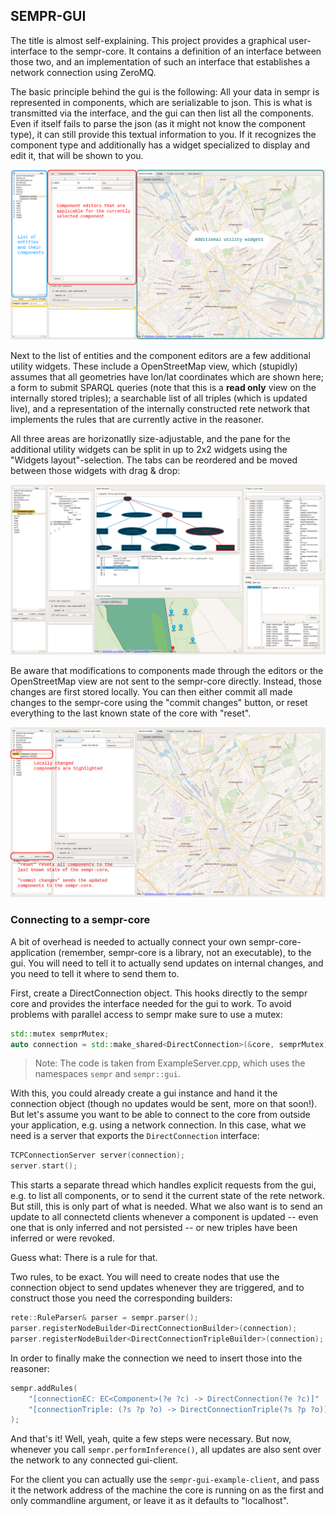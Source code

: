 ## SEMPR-GUI
The title is almost self-explaining. This project provides a graphical user-interface to the sempr-core. It contains a definition of an interface between those two, and an implementation of such an interface that establishes a network connection using ZeroMQ. 

The basic principle behind the gui is the following: All your data in sempr is represented in components, which are serializable to json. This is what is transmitted via the interface, and the gui can then list all the components. Even if itself fails to parse the json (as it might not know the component type), it can still provide this textual information to you. If it recognizes the component type and additionally has a widget specialized to display and edit it, that will be shown to you. 

![](img/gui-1.png)

Next to the list of entities and the component editors are a few additional utility widgets. These include a OpenStreetMap view, which (stupidly) assumes that all geometries have lon/lat coordinates which are shown here; a form to submit SPARQL queries (note that this is a **read only** view on the internally stored triples); a searchable list of all triples (which is updated live), and a representation of the internally constructed rete network that implements the rules that are currently active in the reasoner.

All three areas are horizonatlly size-adjustable, and the pane for the additional utility widgets can be split in up to 2x2 widgets using the "Widgets layout"-selection. The tabs can be reordered and be moved between those widgets with drag & drop:

![](img/gui-4.png)

Be aware that modifications to components made through the editors or the OpenStreetMap view are not sent to the sempr-core directly. Instead, those changes are first stored locally. You can then either commit all made changes to the sempr-core using the "commit changes" button, or reset everything to the last known state of the core with "reset".

![](img/gui-2.png)


### Connecting to a sempr-core

A bit of overhead is needed to actually connect your own sempr-core-application (remember, sempr-core is a library, not an executable), to the gui. You will need to tell it to actually send updates on internal changes, and you need to tell it where to send them to.

First, create a DirectConnection object. This hooks directly to the sempr core and provides the interface needed for the gui to work. To avoid problems with parallel access to sempr make sure to use a mutex:

```c++
std::mutex semprMutex;
auto connection = std::make_shared<DirectConnection>(&core, semprMutex);
```

> Note: The code is taken from ExampleServer.cpp, which uses the namespaces `sempr` and `sempr::gui`.

With this, you could already create a gui instance and hand it the connection object (though no updates would be sent, more on that soon!). But let's assume you want to be able to connect to the core from outside your application, e.g. using a network connection. In this case, what we need is a server that exports the `DirectConnection` interface:

```c++
TCPConnectionServer server(connection);
server.start();
```
This starts a separate thread which handles explicit requests from the gui, e.g. to list all components, or to send it the current state of the rete network. But still, this is only part of what is needed. What we also want is to send an update to all connectetd clients whenever a component is updated -- even one that is only inferred and not persisted -- or new triples have been inferred or were revoked.

Guess what: There is a rule for that.

Two rules, to be exact. You will need to create nodes that use the connection object to send updates whenever they are triggered, and to
construct those you need the corresponding builders:

```c++
rete::RuleParser& parser = sempr.parser();
parser.registerNodeBuilder<DirectConnectionBuilder>(connection);
parser.registerNodeBuilder<DirectConnectionTripleBuilder>(connection);
```

In order to finally make the connection we need to insert those into the reasoner:

```c++
sempr.addRules(
	"[connectionEC: EC<Component>(?e ?c) -> DirectConnection(?e ?c)]"
	"[connectionTriple: (?s ?p ?o) -> DirectConnectionTriple(?s ?p ?o)]"
);
```

And that's it! Well, yeah, quite a few steps were necessary. But now, whenever you call `sempr.performInference()`, all updates are also sent over the network to any connected gui-client.

For the client you can actually use the `sempr-gui-example-client`, and pass it the network address of the machine the core is running on as the first and only commandline argument, or leave it as it defaults to "localhost".
